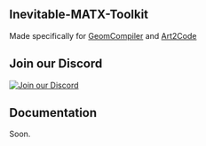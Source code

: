 ## Inevitable-MATX-Toolkit

Made specifically for [GeomCompiler](https://github.com/gabengaGamer/area51-pc/releases/tag/GeomCompiler) and [Art2Code](https://github.com/gabengaGamer/area51-pc/releases/tag/Art2Code)

## Join our Discord

[![Join our Discord](https://github.com/gabengaGamer/area51-pc/assets/54669564/bac6c8a8-2d95-4513-8943-c5c26bd09173)](https://discord.gg/7gGhFSjxsq)

## Documentation

Soon.
